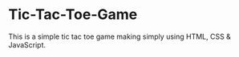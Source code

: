 # Tic-Tac-Toe-Game
This is a simple tic tac toe game making simply using HTML, CSS &amp; JavaScript.
